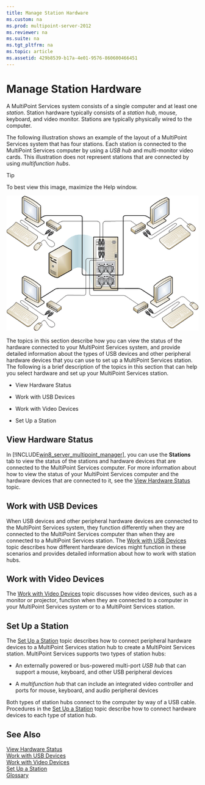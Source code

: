 ```yaml
---
title: Manage Station Hardware
ms.custom: na
ms.prod: multipoint-server-2012
ms.reviewer: na
ms.suite: na
ms.tgt_pltfrm: na
ms.topic: article
ms.assetid: 429b8539-b17a-4e01-9576-860600466451
---
```

# Manage Station Hardware
A MultiPoint Services system consists of a single computer and at least one *station*. Station hardware typically consists of a *station hub*, mouse, keyboard, and video monitor. Stations are typically physically wired to the computer.  
  
The following illustration shows an example of the layout of a MultiPoint Services system that has four stations. Each station is connected to the MultiPoint Services computer by using a *USB hub* and multi\-monitor video cards. This illustration does not represent stations that are connected by using *multifunction hubs*.  
  
> [!TIP]  
> To best view this image, maximize the Help window.  
  
![](../Image/WMSMultiPointServerUSBSystemLayout.gif)  
  
The topics in this section describe how you can view the status of the hardware connected to your MultiPoint Services system, and provide detailed information about the types of USB devices and other peripheral hardware devices that you can use to set up a MultiPoint Services station. The following is a brief description of the topics in this section that can help you select hardware and set up your MultiPoint Services station.  
  
-   View Hardware Status  
  
-   Work with USB Devices  
  
-   Work with Video Devices  
  
-   Set Up a Station  
  
## View Hardware Status  
In [!INCLUDE[win8_server_multipoint_manager](../Token/win8_server_multipoint_manager_md.md)], you can use the **Stations** tab to view the status of the stations and hardware devices that are connected to the MultiPoint Services computer. For more information about how to view the status of your MultiPoint Services computer and the hardware devices that are connected to it, see the [View Hardware Status](../Topic/View-Hardware-Status.md) topic.  
  
## Work with USB Devices  
When USB devices and other peripheral hardware devices are connected to the MultiPoint Services system, they function differently when they are connected to the MultiPoint Services computer than when they are connected to a MultiPoint Services station. The [Work with USB Devices](../Topic/Work-with-USB-Devices.md) topic describes how different hardware devices might function in these scenarios and provides detailed information about how to work with station hubs.  
  
## Work with Video Devices  
The [Work with Video Devices](../Topic/Work-with-Video-Devices.md) topic discusses how video devices, such as a monitor or projector, function when they are connected to a computer in your MultiPoint Services system or to a MultiPoint Services station.  
  
## Set Up a Station  
The [Set Up a Station](../Topic/Set-Up-a-Station.md) topic describes how to connect peripheral hardware devices to a MultiPoint Services station hub to create a MultiPoint Services station. MultiPoint Services supports two types of station hubs:  
  
-   An externally powered or bus\-powered multi\-port *USB hub* that can support a mouse, keyboard, and other USB peripheral devices  
  
-   A *multifunction hub* that can include an integrated video controller and ports for mouse, keyboard, and audio peripheral devices  
  
Both types of station hubs connect to the computer by way of a USB cable. Procedures in the [Set Up a Station](../Topic/Set-Up-a-Station.md) topic describe how to connect hardware devices to each type of station hub.  
  
## See Also  
[View Hardware Status](../Topic/View-Hardware-Status.md)  
[Work with USB Devices](../Topic/Work-with-USB-Devices.md)  
[Work with Video Devices](../Topic/Work-with-Video-Devices.md)  
[Set Up a Station](../Topic/Set-Up-a-Station.md)  
[Glossary](../Topic/Glossary.md)  
  
